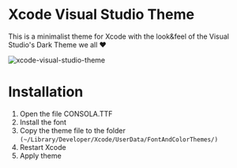 Xcode Visual Studio Theme
=======================

This is a minimalist theme for Xcode with the look&feel of the Visual Studio's Dark Theme we all ❤

![xcode-visual-studio-theme](https://camo.githubusercontent.com/741792782d0c671717789e42e40255c90a04d8ce/687474703a2f2f692e696d6775722e636f6d2f6a4975763170712e706e67)

Installation
=======================

1. Open the file CONSOLA.TTF
2. Install the font
3. Copy the theme file to the folder ``(~/Library/Developer/Xcode/UserData/FontAndColorThemes/)``
4. Restart Xcode
5. Apply theme
